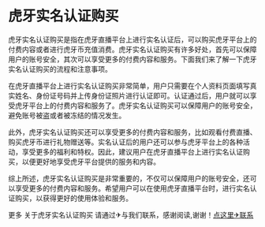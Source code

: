 # 虎牙实名认证购买

虎牙实名认证购买是指在虎牙直播平台上进行实名认证后，可以购买虎牙平台上的付费内容或者进行虎牙币充值消费。虎牙实名认证购买有许多好处，首先可以保障用户的账号安全，其次可以享受更多的付费内容和服务。下面我们来了解一下虎牙实名认证购买的流程和注意事项。

在虎牙直播平台上进行实名认证购买非常简单，用户只需要在个人资料页面填写真实姓名、身份证号码并上传身份证照片进行认证即可。认证通过后，用户就可以享受虎牙平台上的付费内容和服务了。虎牙实名认证购买可以保障用户的账号安全，避免账号被盗或者被冻结的情况发生。

此外，虎牙实名认证购买还可以享受更多的付费内容和服务，比如观看付费直播、购买虎牙币进行礼物赠送等。实名认证后的用户还可以参与虎牙平台上的各种活动，享受更多的福利和特权。因此，建议用户在虎牙直播平台上进行实名认证购买，以便更好地享受虎牙平台提供的服务和内容。

综上所述，虎牙实名认证购买是非常重要的，不仅可以保障用户的账号安全，还可以享受更多的付费内容和服务。希望用户可以在使用虎牙直播平台时，进行实名认证购买，以获得更好的使用体验和服务。

更多 关于虎牙实名认证购买 请通过✈与我们联系，感谢阅读,谢谢！[点这里✈联系](https://b.k02.cc)
